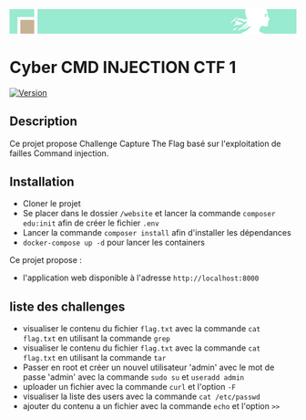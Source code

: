 ![separe](https://github.com/studoo-app/.github/blob/main/profile/studoo-banner-logo.png)
# Cyber CMD INJECTION CTF 1
[![Version](https://img.shields.io/badge/Version-1.0.0-blue)]()

## Description
Ce projet propose Challenge Capture The Flag basé sur l'exploitation de failles Command injection.

## Installation
- Cloner le projet
- Se placer dans le dossier `/website` et lancer la commande `composer edu:init` afin de créer le fichier `.env`
- Lancer la commande `composer install` afin d'installer les dépendances
- `docker-compose up -d` pour lancer les containers

Ce projet propose :
- l'application web disponible à l'adresse `http://localhost:8000`

## liste des challenges
 <!--- - lister le contenu du dossier courant avec la commande `ls -al` -->
 <!--- - visualiser le contenu du fichier `flag.txt` avec la commande `cat flag.txt` -->
 - visualiser le contenu du fichier `flag.txt` avec la commande `cat flag.txt` en utilisant la commande `grep`
 - visualiser le contenu du fichier `flag.txt` avec la commande `cat flag.txt` en utilisant la commande `tar`
 - Passer en root et créer un nouvel utilisateur 'admin' avec le mot de passe 'admin' avec la commande `sudo su` et `useradd admin`
 - uploader un fichier avec la commande `curl` et l'option `-F`
 - visualiser la liste des users avec la commande `cat /etc/passwd`
 - ajouter du contenu a un fichier avec la commande `echo` et l'option `>>`